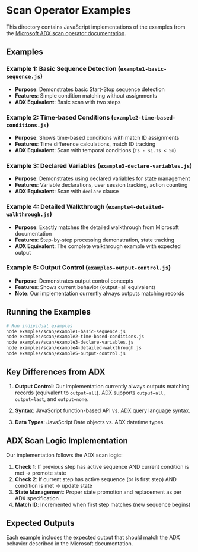 # Scan Operator Examples

This directory contains JavaScript implementations of the examples from the [Microsoft ADX scan operator documentation](https://learn.microsoft.com/en-us/kusto/query/scan-operator?view=microsoft-fabric).

## Examples

### Example 1: Basic Sequence Detection (`example1-basic-sequence.js`)
- **Purpose**: Demonstrates basic Start-Stop sequence detection
- **Features**: Simple condition matching without assignments
- **ADX Equivalent**: Basic scan with two steps

### Example 2: Time-based Conditions (`example2-time-based-conditions.js`)
- **Purpose**: Shows time-based conditions with match ID assignments
- **Features**: Time difference calculations, match ID tracking
- **ADX Equivalent**: Scan with temporal conditions (`Ts - s1.Ts < 5m`)

### Example 3: Declared Variables (`example3-declare-variables.js`)
- **Purpose**: Demonstrates using declared variables for state management
- **Features**: Variable declarations, user session tracking, action counting
- **ADX Equivalent**: Scan with `declare` clause

### Example 4: Detailed Walkthrough (`example4-detailed-walkthrough.js`)
- **Purpose**: Exactly matches the detailed walkthrough from Microsoft documentation
- **Features**: Step-by-step processing demonstration, state tracking
- **ADX Equivalent**: The complete walkthrough example with expected output

### Example 5: Output Control (`example5-output-control.js`)
- **Purpose**: Demonstrates output control concepts
- **Features**: Shows current behavior (output=all equivalent)
- **Note**: Our implementation currently always outputs matching records

## Running the Examples

```bash
# Run individual examples
node examples/scan/example1-basic-sequence.js
node examples/scan/example2-time-based-conditions.js
node examples/scan/example3-declare-variables.js
node examples/scan/example4-detailed-walkthrough.js
node examples/scan/example5-output-control.js
```

## Key Differences from ADX

1. **Output Control**: Our implementation currently always outputs matching records (equivalent to `output=all`). ADX supports `output=all`, `output=last`, and `output=none`.

2. **Syntax**: JavaScript function-based API vs. ADX query language syntax.

3. **Data Types**: JavaScript Date objects vs. ADX datetime types.

## ADX Scan Logic Implementation

Our implementation follows the ADX scan logic:

1. **Check 1**: If previous step has active sequence AND current condition is met → promote state
2. **Check 2**: If current step has active sequence (or is first step) AND condition is met → update state
3. **State Management**: Proper state promotion and replacement as per ADX specification
4. **Match ID**: Incremented when first step matches (new sequence begins)

## Expected Outputs

Each example includes the expected output that should match the ADX behavior described in the Microsoft documentation. 